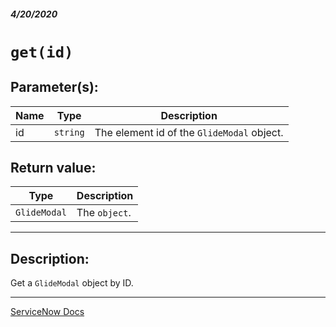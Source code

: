 ##### 4/20/2020
# `get(id)`
## Parameter(s):
| Name | Type | Description |
|---|---|---|
| id | `string` | The element id of the `GlideModal` object. |

## Return value:
| Type | Description |
|---|---|
| `GlideModal` | The `object`. |

---

## Description:
Get a `GlideModal` object by ID.

---

[ServiceNow Docs](https://developer.servicenow.com/dev.do#!/reference/api/newyork/client/c_GlideModalClientSideV3API)